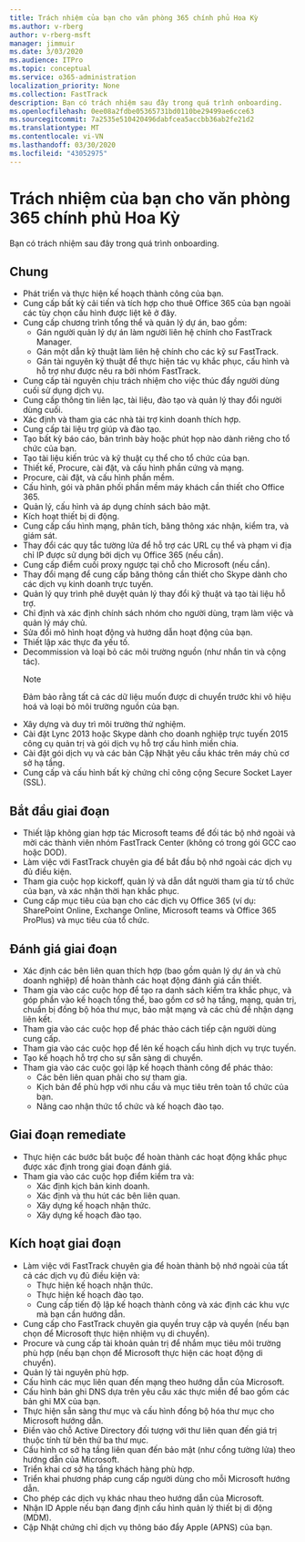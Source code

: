 ```yaml
---
title: Trách nhiệm của bạn cho văn phòng 365 chính phủ Hoa Kỳ
ms.author: v-rberg
author: v-rberg-msft
manager: jimmuir
ms.date: 3/03/2020
ms.audience: ITPro
ms.topic: conceptual
ms.service: o365-administration
localization_priority: None
ms.collection: FastTrack
description: Bạn có trách nhiệm sau đây trong quá trình onboarding.
ms.openlocfilehash: 0ee08a2fdbe05365731bd0110be29499ae6cce63
ms.sourcegitcommit: 7a2535e510420496dabfcea5accbb36ab2fe21d2
ms.translationtype: MT
ms.contentlocale: vi-VN
ms.lasthandoff: 03/30/2020
ms.locfileid: "43052975"
---
```

# <a name="your-responsibilities-for-office-365-us-government"></a>Trách nhiệm của bạn cho văn phòng 365 chính phủ Hoa Kỳ

Bạn có trách nhiệm sau đây trong quá trình onboarding.
  
## <a name="general"></a>Chung

- Phát triển và thực hiện kế hoạch thành công của bạn.   
- Cung cấp bất kỳ cải tiến và tích hợp cho thuê Office 365 của bạn ngoài các tùy chọn cấu hình được liệt kê ở đây.    
- Cung cấp chương trình tổng thể và quản lý dự án, bao gồm:     
  - Gán người quản lý dự án làm người liên hệ chính cho FastTrack Manager.   
  - Gán một dẫn kỹ thuật làm liên hệ chính cho các kỹ sư FastTrack.  
  - Gán tài nguyên kỹ thuật để thực hiện tác vụ khắc phục, cấu hình và hỗ trợ như được nêu ra bởi nhóm FastTrack.   
- Cung cấp tài nguyên chịu trách nhiệm cho việc thúc đẩy người dùng cuối sử dụng dịch vụ.    
- Cung cấp thông tin liên lạc, tài liệu, đào tạo và quản lý thay đổi người dùng cuối.    
- Xác định và tham gia các nhà tài trợ kinh doanh thích hợp.     
- Cung cấp tài liệu trợ giúp và đào tạo.     
- Tạo bất kỳ báo cáo, bản trình bày hoặc phút họp nào dành riêng cho tổ chức của bạn.     
- Tạo tài liệu kiến trúc và kỹ thuật cụ thể cho tổ chức của bạn.     
- Thiết kế, Procure, cài đặt, và cấu hình phần cứng và mạng.    
- Procure, cài đặt, và cấu hình phần mềm.     
- Cấu hình, gói và phân phối phần mềm máy khách cần thiết cho Office 365.    
- Quản lý, cấu hình và áp dụng chính sách bảo mật.    
- Kích hoạt thiết bị di động.    
- Cung cấp cấu hình mạng, phân tích, băng thông xác nhận, kiểm tra, và giám sát. 
- Thay đổi các quy tắc tường lửa để hỗ trợ các URL cụ thể và phạm vi địa chỉ IP được sử dụng bởi dịch vụ Office 365 (nếu cần).
- Cung cấp điểm cuối proxy ngược tại chỗ cho Microsoft (nếu cần).     
- Thay đổi mạng để cung cấp băng thông cần thiết cho Skype dành cho các dịch vụ kinh doanh trực tuyến.   
- Quản lý quy trình phê duyệt quản lý thay đổi kỹ thuật và tạo tài liệu hỗ trợ.    
- Chỉ định và xác định chính sách nhóm cho người dùng, trạm làm việc và quản lý máy chủ.    
- Sửa đổi mô hình hoạt động và hướng dẫn hoạt động của bạn.   
- Thiết lập xác thực đa yếu tố.   
- Decommission và loại bỏ các môi trường nguồn (như nhắn tin và cộng tác). 
    > [!NOTE]
    > Đảm bảo rằng tất cả các dữ liệu muốn được di chuyển trước khi vô hiệu hoá và loại bỏ môi trường nguồn của bạn.   
- Xây dựng và duy trì môi trường thử nghiệm.  
- Cài đặt Lync 2013 hoặc Skype dành cho doanh nghiệp trực tuyến 2015 công cụ quản trị và gói dịch vụ hỗ trợ cấu hình miền chia.    
- Cài đặt gói dịch vụ và các bản Cập Nhật yêu cầu khác trên máy chủ cơ sở hạ tầng.     
- Cung cấp và cấu hình bất kỳ chứng chỉ công cộng Secure Socket Layer (SSL). 
    
## <a name="initiate-phase"></a>Bắt đầu giai đoạn

- Thiết lập không gian hợp tác Microsoft teams để đối tác bộ nhớ ngoài và mời các thành viên nhóm FastTrack Center (không có trong gói GCC cao hoặc DOD).   
- Làm việc với FastTrack chuyên gia để bắt đầu bộ nhớ ngoài các dịch vụ đủ điều kiện.    
- Tham gia cuộc họp kickoff, quản lý và dẫn dắt người tham gia từ tổ chức của bạn, và xác nhận thời hạn khắc phục.    
- Cung cấp mục tiêu của bạn cho các dịch vụ Office 365 (ví dụ: SharePoint Online, Exchange Online, Microsoft teams và Office 365 ProPlus) và mục tiêu của tổ chức.
    
## <a name="assess-phase"></a>Đánh giá giai đoạn

- Xác định các bên liên quan thích hợp (bao gồm quản lý dự án và chủ doanh nghiệp) để hoàn thành các hoạt động đánh giá cần thiết.    
- Tham gia vào các cuộc họp để tạo ra danh sách kiểm tra khắc phục, và góp phần vào kế hoạch tổng thể, bao gồm cơ sở hạ tầng, mạng, quản trị, chuẩn bị đồng bộ hóa thư mục, bảo mật mạng và các chủ đề nhận dạng liên kết. 
- Tham gia vào các cuộc họp để phác thảo cách tiếp cận người dùng cung cấp.     
- Tham gia vào các cuộc họp để lên kế hoạch cấu hình dịch vụ trực tuyến.    
- Tạo kế hoạch hỗ trợ cho sự sẵn sàng di chuyển.    
- Tham gia vào các cuộc gọi lập kế hoạch thành công để phác thảo:   
  - Các bên liên quan phải cho sự tham gia.   
  - Kịch bản để phù hợp với nhu cầu và mục tiêu trên toàn tổ chức của bạn.   
  - Nâng cao nhận thức tổ chức và kế hoạch đào tạo.
    
## <a name="remediate-phase"></a>Giai đoạn remediate

- Thực hiện các bước bắt buộc để hoàn thành các hoạt động khắc phục được xác định trong giai đoạn đánh giá.  
- Tham gia vào các cuộc họp điểm kiểm tra và:   
  - Xác định kịch bản kinh doanh.  
  - Xác định và thu hút các bên liên quan.  
  - Xây dựng kế hoạch nhận thức. 
  - Xây dựng kế hoạch đào tạo.
    
## <a name="enable-phase"></a>Kích hoạt giai đoạn

- Làm việc với FastTrack chuyên gia để hoàn thành bộ nhớ ngoài của tất cả các dịch vụ đủ điều kiện và:  
  - Thực hiện kế hoạch nhận thức.   
  - Thực hiện kế hoạch đào tạo.   
  - Cung cấp tiến độ lập kế hoạch thành công và xác định các khu vực mà bạn cần hướng dẫn.  
- Cung cấp cho FastTrack chuyên gia quyền truy cập và quyền (nếu bạn chọn để Microsoft thực hiện nhiệm vụ di chuyển).   
- Procure và cung cấp tài khoản quản trị để nhắm mục tiêu môi trường phù hợp (nếu bạn chọn để Microsoft thực hiện các hoạt động di chuyển).    
- Quản lý tài nguyên phù hợp.     
- Cấu hình các mục liên quan đến mạng theo hướng dẫn của Microsoft.    
- Cấu hình bản ghi DNS dựa trên yêu cầu xác thực miền để bao gồm các bản ghi MX của bạn.    
- Thực hiện sẵn sàng thư mục và cấu hình đồng bộ hóa thư mục cho Microsoft hướng dẫn.   
- Điền vào chỗ Active Directory đối tượng với thư liên quan đến giá trị thuộc tính từ bên thứ ba thư mục.    
- Cấu hình cơ sở hạ tầng liên quan đến bảo mật (như cổng tường lửa) theo hướng dẫn của Microsoft.    
- Triển khai cơ sở hạ tầng khách hàng phù hợp.   
- Triển khai phương pháp cung cấp người dùng cho mỗi Microsoft hướng dẫn.    
- Cho phép các dịch vụ khác nhau theo hướng dẫn của Microsoft.    
- Nhận ID Apple nếu bạn đang định cấu hình quản lý thiết bị di động (MDM).   
- Cập Nhật chứng chỉ dịch vụ thông báo đẩy Apple (APNS) của bạn.
  